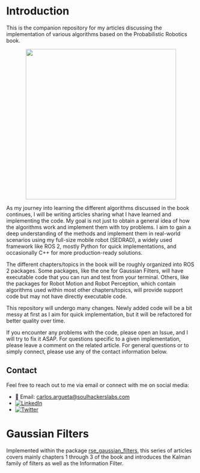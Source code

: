 # Introduction
This is the companion repository for my articles discussing the implementation of various algorithms based on the Probabilistic Robotics book.

<div align="center">
  <img src="https://github.com/user-attachments/assets/9884b471-ac75-4f76-b1a5-6aea9f8d5945" width="400"/>
</div>


As my journey into learning the different algorithms discussed in the book continues, I will be writing articles sharing what I have learned and implementing the code. My goal is not just to obtain a general idea of how the algorithms work and implement them with toy problems. I aim to gain a deep understanding of the methods and implement them in real-world scenarios using my full-size mobile robot (SEDRAD), a widely used framework like ROS 2, mostly Python for quick implementations, and occasionally C++ for more production-ready solutions.

The different chapters/topics in the book will be roughly organized into ROS 2 packages. Some packages, like the one for Gaussian Filters, will have executable code that you can run and test from your terminal. Others, like the packages for Robot Motion and Robot Perception, which contain algorithms used within most other chapters/topics, will provide support code but may not have directly executable code.

This repository will undergo many changes. Newly added code will be a bit messy at first as I aim for quick implementation, but it will be refactored for better quality over time.

If you encounter any problems with the code, please open an Issue, and I will try to fix it ASAP. For questions specific to a given implementation, please leave a comment on the related article. For general questions or to simply connect, please use any of the contact information below.

## Contact

Feel free to reach out to me via email or connect with me on social media:

- 📧 Email: [carlos.argueta@soulhackerslabs.com](carlos.argueta@soulhackerslabs.com)
- [![LinkedIn](https://img.shields.io/badge/LinkedIn-Profile-blue)](https://www.linkedin.com/in/carlos-argueta/)
- [![Twitter](https://img.shields.io/badge/Twitter-Profile-blue)](https://twitter.com/kidargueta)


# Gaussian Filters
Implemented within the package [rse_gaussian_filters](rse_gaussian_filters), this series of articles covers mainly chapters 1 through 3 of the book and introduces the Kalman family of filters as well as the Information Filter.


